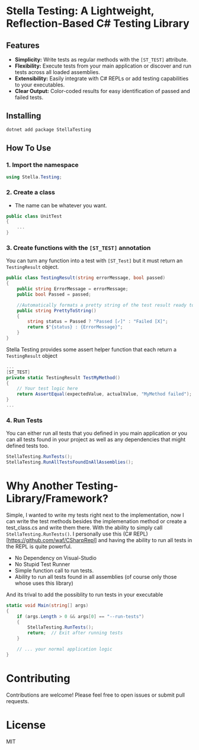 # Stella Testing: A Lightweight, Reflection-Based C# Testing Library

## Features

- **Simplicity:** Write tests as regular methods with the `[ST_TEST]` attribute.
- **Flexibility:** Execute tests from your main application or discover and run tests across all loaded assemblies.
- **Extensibility:** Easily integrate with C# REPLs or add testing capabilities to your executables.
- **Clear Output:** Color-coded results for easy identification of passed and failed tests.

## Installing

```bash
dotnet add package StellaTesting
```

## How To Use

### 1. Import the namespace

```csharp
using Stella.Testing;
```

### 2. Create a class

- The name can be whatever you want.

```csharp
public class UnitTest
{
    ...
}
```

### 3. Create functions with the `[ST_TEST]` annotation

You can turn any function into a test with `[ST_Test]` but it must return an `TestingResult` object.

```csharp
public class TestingResult(string errorMessage, bool passed)
{
    public string ErrorMessage = errorMessage;
    public bool Passed = passed;

    //Automatically formats a pretty string of the test result ready to be printed to the console!
    public string PrettyToString()
    {
        string status = Passed ? "Passed [✓]" : "Failed [X]";
        return $"{status} : {ErrorMessage}";
    }
}
```

Stella Testing provides some assert helper function that each return a `TestingResult` object

```csharp
...
[ST_TEST]
private static TestingResult TestMyMethod()
{
    // Your test logic here
    return AssertEqual(expectedValue, actualValue, "MyMethod failed");
}
...

```

### 4. Run Tests

You can either run all tests that you defined in you main application or you can all tests found in your project as well as any dependencies that might defined tests too.

```csharp
StellaTesting.RunTests();
StellaTesting.RunAllTestsFoundInAllAssemblies();
```

# Why Another Testing-Library/Framework?

Simple, I wanted to write my tests right next to the implementation, now I can write the test methods besides the implemenation method or create a test_class.cs and write them there. With the ability to simply call `StellaTesting.RunTests()`. I personally use this (C# REPL)[https://github.com/waf/CSharpRepl] and having the ability to run all tests in the REPL is quite powerful.

- No Dependency on Visual-Studio
- No Stupid Test Runner
- Simple function call to run tests.
- Ability to run all tests found in all assemblies (of course only those whose uses this library)

And its trival to add the possiblity to run tests in your executable

```csharp
static void Main(string[] args)
{
    if (args.Length > 0 && args[0] == "--run-tests")
    {
        StellaTesting.RunTests();
        return;  // Exit after running tests
    }

    // ... your normal application logic
}
```

# Contributing

Contributions are welcome! Please feel free to open issues or submit pull requests.

# License

MIT
